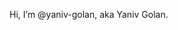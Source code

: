 Hi, I’m @yaniv-golan, aka Yaniv Golan. 

<!---
yaniv-golan/yaniv-golan is a ✨ special ✨ repository because its `README.md` (this file) appears on your GitHub profile.
You can click the Preview link to take a look at your changes.
--->
